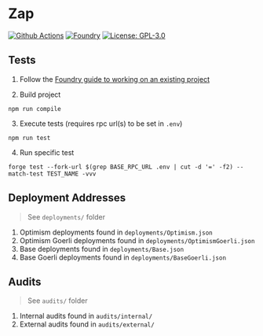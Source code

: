 # Zap

[![Github Actions][gha-badge]][gha] 
[![Foundry][foundry-badge]][foundry] 
[![License: GPL-3.0][license-badge]][license]

[gha]: https://github.com/JaredBorders/Zap/actions
[gha-badge]: https://github.com/JaredBorders/Zap/actions/workflows/test.yml/badge.svg
[foundry]: https://getfoundry.sh/
[foundry-badge]: https://img.shields.io/badge/Built%20with-Foundry-FFDB1C.svg
[license]: https://opensource.org/license/GPL-3.0/
[license-badge]: https://img.shields.io/badge/GitHub-GPL--3.0-informational

## Tests

1. Follow the [Foundry guide to working on an existing project](https://book.getfoundry.sh/projects/working-on-an-existing-project.html)

2. Build project

```
npm run compile
```

3. Execute tests (requires rpc url(s) to be set in `.env`)

```
npm run test
```

4. Run specific test

```
forge test --fork-url $(grep BASE_RPC_URL .env | cut -d '=' -f2) --match-test TEST_NAME -vvv
```

## Deployment Addresses

> See `deployments/` folder

1. Optimism deployments found in `deployments/Optimism.json`
2. Optimism Goerli deployments found in `deployments/OptimismGoerli.json`
3. Base deployments found in `deployments/Base.json`
4. Base Goerli deployments found in `deployments/BaseGoerli.json`

## Audits

> See `audits/` folder

1. Internal audits found in `audits/internal/`
2. External audits found in `audits/external/`